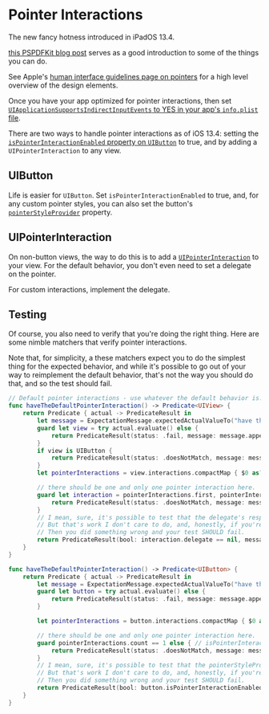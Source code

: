 # Pointer Interactions

The new fancy hotness introduced in iPadOS 13.4.

[this PSPDFKit blog post](https://pspdfkit.com/blog/2020/supporting-pointer-interactions/) serves as a good introduction to some of the things you can do.

See Apple's [human interface guidelines page on pointers](https://developer.apple.com/design/human-interface-guidelines/ios/user-interaction/pointers/) for a high level overview of the design elements.

Once you have your app optimized for pointer interactions, then set [`UIApplicationSupportsIndirectInputEvents` to YES in your app's `info.plist` file](https://developer.apple.com/documentation/bundleresources/information_property_list/uiapplicationsupportsindirectinputevents).

There are two ways to handle pointer interactions as of iOS 13.4: setting the [`isPointerInteractionEnabled` property on `UIButton`](https://developer.apple.com/documentation/uikit/uibutton/3538957-ispointerinteractionenabled) to true, and by adding a `UIPointerInteraction` to any view.

## UIButton

Life is easier for `UIButton`. Set `isPointerInteractionEnabled` to true, and, for any custom pointer styles, you can also set the button's [`pointerStyleProvider`](https://developer.apple.com/documentation/uikit/uibutton/3543887-pointerstyleprovider) property.

## UIPointerInteraction

On non-button views, the way to do this is to add a [`UIPointerInteraction`](https://developer.apple.com/documentation/uikit/uipointerinteraction) to your view. For the default behavior, you don't even need to set a delegate on the pointer.

For custom interactions, implement the delegate.

## Testing

Of course, you also need to verify that you're doing the right thing. Here are some nimble matchers that verify pointer interactions.

Note that, for simplicity, a these matchers expect you to do the simplest thing for the expected behavior, and while it's possible to go out of your way to reimplement the default behavior, that's not the way you should do that, and so the test should fail.

```swift
// Default pointer interactions - use whatever the default behavior is.
func haveTheDefaultPointerInteraction() -> Predicate<UIView> {
    return Predicate { actual -> PredicateResult in
        let message = ExpectationMessage.expectedActualValueTo("have the default pointer interaction")
        guard let view = try actual.evaluate() else {
            return PredicateResult(status: .fail, message: message.appendedBeNilHint())
        }
        if view is UIButton {
            return PredicateResult(status: .doesNotMatch, message: message.appended(details: "set `isPointerInteractionEnabled` to true to support the default pointer interaction on buttons"))
        }
        let pointerInteractions = view.interactions.compactMap { $0 as? UIPointerInteraction }

        // there should be one and only one pointer interaction here.
        guard let interaction = pointerInteractions.first, pointerInteractions.count == 1 else {
            return PredicateResult(status: .doesNotMatch, message: message)
        }
        // I mean, sure, it's possible to test that the delegate's responses returns the expected default values.
        // But that's work I don't care to do, and, honestly, if you're going to THAT much effort just for the default behavior
        // Then you did something wrong and your test SHOULD fail.
        return PredicateResult(bool: interaction.delegate == nil, message: message)
    }
}

func haveTheDefaultPointerInteraction() -> Predicate<UIButton> {
    return Predicate { actual -> PredicateResult in
        let message = ExpectationMessage.expectedActualValueTo("have the default pointer interaction")
        guard let button = try actual.evaluate() else {
            return PredicateResult(status: .fail, message: message.appendedBeNilHint())
        }

        let pointerInteractions = button.interactions.compactMap { $0 as? UIPointerInteraction }

        // there should be one and only one pointer interaction here.
        guard pointerInteractions.count == 1 else { // isPointerInteractionEnabled will add it's own UIPointerInteraction. This is still distinct from you the developer adding your own pointer interaction.
            return PredicateResult(status: .doesNotMatch, message: message.appended(details: "On buttons, it's easier to set `isPointerInteractionEnabled` to true. Use that for the default pointer interaction."))
        }
        // I mean, sure, it's possible to test that the pointerStyleProvider's responses returns the expected default values.
        // But that's work I don't care to do, and, honestly, if you're going to THAT much effort just for the default behavior
        // Then you did something wrong and your test SHOULD fail.
        return PredicateResult(bool: button.isPointerInteractionEnabled == true && button.pointerStyleProvider == nil, message: message)
    }
}
```
